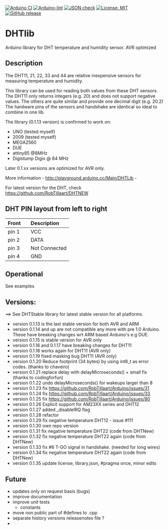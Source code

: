 
[![Arduino CI](https://github.com/RobTillaart/DHTlib/workflows/Arduino%20CI/badge.svg)](https://github.com/marketplace/actions/arduino_ci)
[![Arduino-lint](https://github.com/RobTillaart/DHTlib/actions/workflows/arduino-lint.yml/badge.svg)](https://github.com/RobTillaart/DHTlib/actions/workflows/arduino-lint.yml)
[![JSON check](https://github.com/RobTillaart/DHTlib/actions/workflows/jsoncheck.yml/badge.svg)](https://github.com/RobTillaart/DHTlib/actions/workflows/jsoncheck.yml)
[![License: MIT](https://img.shields.io/badge/license-MIT-green.svg)](https://github.com/RobTillaart/DHTlib/blob/master/LICENSE)
[![GitHub release](https://img.shields.io/github/release/RobTillaart/DHTlib.svg?maxAge=3600)](https://github.com/RobTillaart/DHTlib/releases)


# DHTlib

Arduino library for DHT temperature and humidity sensor. AVR optimized


## Description

The DHT11, 21, 22, 33 and 44 are relative inexpensive sensors for measuring temperature and humidity.

This library can be used for reading both values from these DHT sensors.
The DHT11 only returns integers (e.g. 20) and does not support negative values.
The others are quite similar and provide one decimal digit (e.g. 20.2)
The hardware pins of the sensors and handshake are identical so ideal to combine in one lib.

The library (0.1.13 version) is confirmed to work on:

- UNO (tested myself)
- 2009 (tested myself)
- MEGA2560
- DUE
- attiny85 @8MHz
- Digistump Digix @ 84 MHz

Later 0.1.xx versions are optimized for AVR only.

More information - http://playground.arduino.cc/Main/DHTLib -

For latest version for the DHT, check https://github.com/RobTillaart/DHTNEW


## DHT PIN layout from left to right

| Front |      | Description   |
|:------|:----:|:--------------|
| pin 1 |      | VCC           |
| pin 2 |      | DATA          |
| pin 3 |      | Not Connected |
| pin 4 |      | GND           |



## Operational

See examples


## Versions:

==> See DHTStable library for latest stable version for all platforms.

- version 0.1.13 is the last stable version for both AVR and ARM 
- version 0.1.14 and up are not compatible any more with pre 1.0 Arduino. 
These have breaking changes wrt ARM based Arduino's e.g DUE.
- version 0.1.15 is stable version for AVR only
- version 0.1.16 and 0.1.17 have breaking changes for DHT11
- version 0.1.18 works again for DHT11 (AVR only)
- version 0.1.19 fixed masking bug DHT11 (AVR only)
- version 0.1.20 Reduce footprint (34 bytes) by using int8_t as error codes. (thanks to chaveiro)
- version 0.1.21 replace delay with delayMicroseconds() + small fix (thanks to codingforfun)
- version 0.1.22 undo delayMicroseconds() for wakeups larger than 8
- version 0.1.23 fix https://github.com/RobTillaart/Arduino/issues/31
- version 0.1.24 fix https://github.com/RobTillaart/Arduino/issues/33
- version 0.1.25 fix https://github.com/RobTillaart/Arduino/issues/80
- version 0.1.26 Explicit support for AM23XX series and DHT12
- version 0.1.27 added \_disableIRQ flag
- version 0.1.28 refactor
- version 0.1.29 fix negative temperature DHT12 - issue #111
- version 0.1.30 own repo version
- version 0.1.31 fix negative temperature DHT22 (code from DHTNew)
- version 0.1.32 fix negative temperature DHT22 again (code from DHTNew)
- version 0.1.33 fix #6 T-GO signal in handshake. (needed for long wires)
- version 0.1.34 fix negative temperature DHT22 again (code from DHTNew)
- version 0.1.35 update license, library.json, #pragma once, minor edits


## Future

- updates only on request basis (bugs)
- improve documentation
- improve unit tests
  - constants
- move non public part of #defines to .cpp
- separate history versions releasenotes file ?
- 

